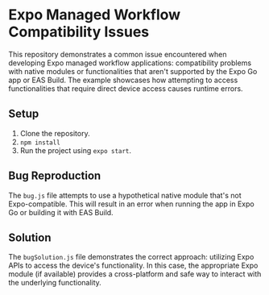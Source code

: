 # Expo Managed Workflow Compatibility Issues

This repository demonstrates a common issue encountered when developing Expo managed workflow applications: compatibility problems with native modules or functionalities that aren't supported by the Expo Go app or EAS Build.  The example showcases how attempting to access functionalities that require direct device access causes runtime errors.

## Setup

1. Clone the repository.
2. `npm install`
3. Run the project using `expo start`.

## Bug Reproduction

The `bug.js` file attempts to use a hypothetical native module that's not Expo-compatible.  This will result in an error when running the app in Expo Go or building it with EAS Build.

## Solution

The `bugSolution.js` file demonstrates the correct approach: utilizing Expo APIs to access the device's functionality.  In this case, the appropriate Expo module (if available) provides a cross-platform and safe way to interact with the underlying functionality.